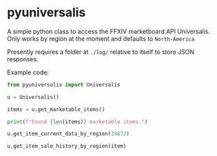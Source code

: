 # pyuniversalis
A simple python class to access the FFXIV marketboard API Universalis. Only works by region at the moment and defaults to `North-America`

Presently requires a folder at `./log/` relative to itself to store JSON responses.

Example code:

```python
from pyuniversalis import Universalis

u = Universalis()

items = u.get_marketable_items()

print(f"Found {len(items)} marketable items.")

u.get_item_current_data_by_region(39872)

u.get_item_sale_history_by_region(item)


```

